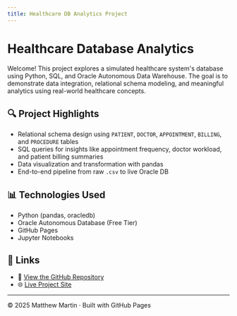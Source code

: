 ```yaml
---
title: Healthcare DB Analytics Project
---
```


# Healthcare Database Analytics

Welcome! This project explores a simulated healthcare system's database using Python, SQL, and Oracle Autonomous Data Warehouse. The goal is to demonstrate data integration, relational schema modeling, and meaningful analytics using real-world healthcare concepts.

## 🔍 Project Highlights

- Relational schema design using `PATIENT`, `DOCTOR`, `APPOINTMENT`, `BILLING`, and `PROCEDURE` tables
- SQL queries for insights like appointment frequency, doctor workload, and patient billing summaries
- Data visualization and transformation with pandas
- End-to-end pipeline from raw `.csv` to live Oracle DB

## 📊 Technologies Used

- Python (pandas, oracledb)
- Oracle Autonomous Database (Free Tier)
- GitHub Pages
- Jupyter Notebooks

## 🔗 Links

- 🔬 [View the GitHub Repository](https://github.com/matthew-martin1184/healthcare_db_analytics_project)
- 🌐 [Live Project Site](https://matthew-martin1184.github.io/healthcare_db_analytics_project/)

---

&copy; 2025 Matthew Martin · Built with GitHub Pages

